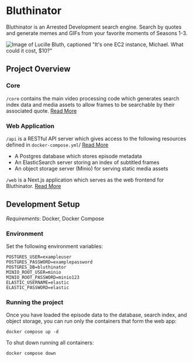 # Bluthinator

Bluthinator is an Arrested Development search engine. Search by quotes and generate memes and GIFs from your favorite moments of Seasons 1-3.

![Image of Lucille Bluth, captioned "It's one EC2 instance, Michael. What could it cost, $10?"](https://api.bluthinator.com/caption/S1E06/381291?b=SXQncyBvbmUgRUMyIGluc3RhbmNlLCBNaWNoYWVsLiBXaGF0IGNvdWxkIGl0IGNvc3QsICQxMD8=)

## Project Overview

### Core
`/core` contains the main video processing code which generates search index data and media assets to allow frames to be searchable by their associated quote. [Read More](./core)

### Web Application
`/api` is a RESTful API server which gives access to the following resources defined in `docker-compose.yml`/ [Read More](./api)

- A Postgres database which stores episode metadata
- An ElasticSearch server storing an index of subtitled frames
- An object storage server (Minio) for serving static media assets

`/web` is a Next.js application which serves as the web frontend for Bluthinator. [Read More](./web)

## Development Setup
*Requirements*: Docker, Docker Compose

### Environment
Set the following environment variables:
```
POSTGRES_USER=exampleuser
POSTGRES_PASSWORD=examplepassword
POSTGRES_DB=bluthinator
MINIO_ROOT_USER=minio
MINIO_ROOT_PASSWORD=minio123
ELASTIC_USERNAME=elastic
ELASTIC_PASSWORD=elastic
```

### Running the project
Once you have loaded the episode data to the database, search index, and object storage, you can run only the containers that form the web app:
```
docker compose up -d
```

To shut down running all containers:
```
docker compose down
```
